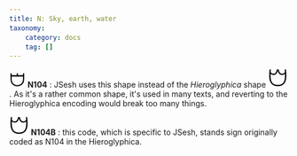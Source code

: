 ```yaml
---
title: N: Sky, earth, water
taxonomy:
    category: docs
    tag: []
---
```


![](N104.png?classes=inline) **N104**
: JSesh uses this shape instead of the *Hieroglyphica* shape ![](N104B.png?classes=inline). As it's a rather common shape, it's used in many texts, and reverting to the Hieroglyphica encoding would break too many things.

![](N104B.png?classes=inline) **N104B**
: this code, which is specific to JSesh, stands sign originally coded as N104 in the Hieroglyphica.